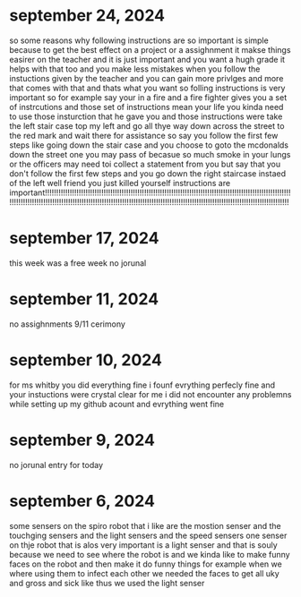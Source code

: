 # september 24, 2024
so some reasons why following instructions are so important is simple because to get the best effect on a project or a assighnment it makse things easirer on the teacher and it is just important and you want a hugh grade it helps with that too and you make less mistakes when you follow the instuctions given by the teacher and you can gain more privlges and more that comes with that and thats what you want so folling instructions is very important so for example say your in a fire and a fire fighter gives you a set of instrcutions and those set of instructions mean your life you kinda need to use those insturction that he gave you and those instructions were take the left stair case top my left and go all thye way down across the street to the red mark and wait there for assistance so say you follow the first few steps like going down the stair case and you choose to goto the mcdonalds down the street one you may pass of becasue so  much smoke in your lungs or the officers may need toi collect a statement from you but say that you don't follow the first few steps and you go down the right staircase instaed of the left well friend you just killed yourself instructions are important!!!!!!!!!!!!!!!!!!!!!!!!!!!!!!!!!!!!!!!!!!!!!!!!!!!!!!!!!!!!!!!!!!!!!!!!!!!!!!!!!!!!!!!!!!!!!!!!!!!!!!!!!!!!!!!!!!!!!!!!!!!!!!!!!!!!!!!!!!!!!!!!!!!!!!!!!!!!!!!!!!!!!!!!!!!!!!!!!!!!!!!!!!!!!!!!!!!!!!!!!!!!!!!!!!!!!!!!!!!!!!!!!!!!!!!!!  
# september 17, 2024 
this week was a free week no jorunal
# september 11, 2024
no assighnments 9/11 cerimony  
# september 10, 2024 
for ms whitby you did everything fine i founf evrything perfecly fine and your instuctions were crystal clear 
for me i did not encounter any problemns while setting up my github acount and evrything went fine 
# september 9, 2024
no jorunal entry for today 
# september 6, 2024
some sensers on the spiro robot that i like are the mostion senser and the touchging sensers and the light sensers and the speed sensers 
one senser on thje robot that is alos very important is a light senser and that is souly because we need to see where the robot is and we kinda like to make funny faces on the robot and then make it do funny things for example when we where using them to infect each other we needed the faces to get all uky and gross and sick like thus we used the light senser 
